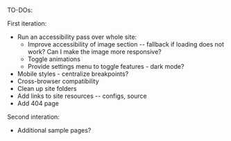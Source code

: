 TO-DOs:

First iteration:

- Run an accessibility pass over whole site:
  - Improve accessibility of image section -- fallback if loading does not work? Can I make the image more responsive?
  - Toggle animations
  - Provide settings menu to toggle features - dark mode?
- Mobile styles - centralize breakpoints?
- Cross-browser compatibility
- Clean up site folders
- Add links to site resources -- configs, source
- Add 404 page

Second interation:

- Additional sample pages?

